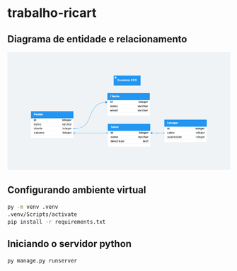 # trabalho-ricart

## Diagrama de entidade e relacionamento

![Diagrama](./assets/sorveteria.png)

## Configurando ambiente virtual

```bash
py -m venv .venv
.venv/Scripts/activate
pip install -r requirements.txt
```

## Iniciando o servidor python

```bash
py manage.py runserver
```